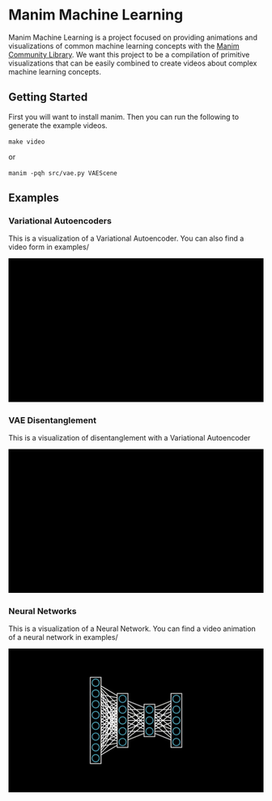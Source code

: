 # Manim Machine Learning

Manim Machine Learning is a project focused on providing animations and visualizations of common machine learning concepts with the [Manim Community Library](https://www.manim.community/). We want this project to be a compilation of primitive visualizations that can be easily combined to create videos about complex machine learning concepts. 

## Getting Started 
First you will want to install manim. Then you can run the following to generate the example videos. 

`make video`

or 

`manim -pqh src/vae.py VAEScene`

## Examples

### Variational Autoencoders

This is a visualization of a Variational Autoencoder. You can also find a video form in examples/ 

<img src="examples/VAEScene.gif" width="600">

### VAE Disentanglement 

This is a visualization of disentanglement with a Variational Autoencoder

<img src="examples/DisentanglementScene.gif" width="600">

### Neural Networks

This is a visualization of a Neural Network. You can find a video animation of a neural network in examples/

<img src="examples/TestNeuralNetworkScene.gif" width="600">
